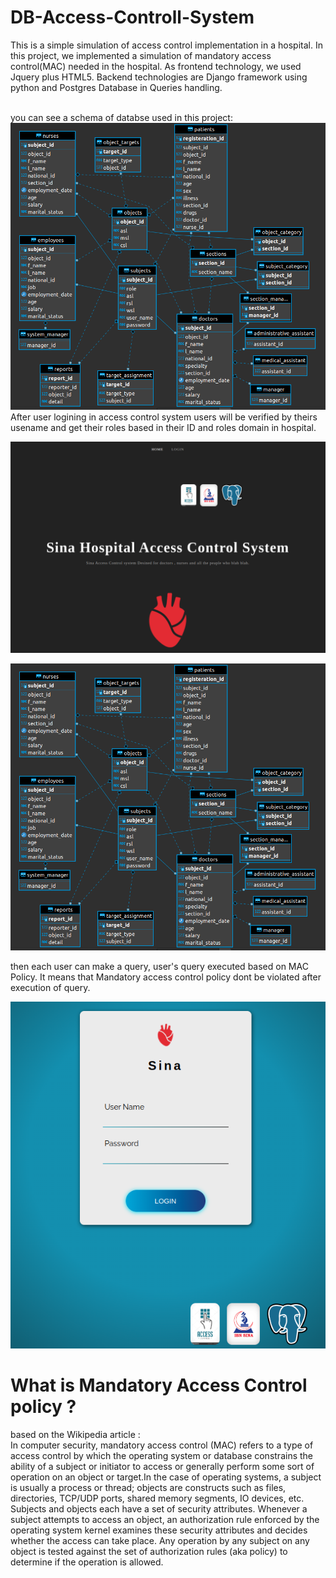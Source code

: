 # DB-Access-Controll-System
This is a simple simulation of access control implementation in a hospital. In this project, we implemented a simulation of mandatory access control(MAC) needed in the hospital. As frontend technology, we used Jquery plus HTML5. Backend technologies are Django framework using python and Postgres Database in Queries handling.
<br/> 
<br/> 

you can see a schema of databse used in this project: 
![alt text](4.png)
<br/> 
After user logining in access control system users will be verified by theirs usename and get their roles based in their ID and roles domain in hospital.

![alt text](1.png)
<br/> 


![alt text](4.png)
<br/> 

then each user can make a query, user's query executed based on MAC Policy. It means that Mandatory access control policy dont be violated after execution of query. 

![alt text](3.png)

# What is Mandatory Access Control policy ? 
based on the Wikipedia article : 
<br/>
In computer security, mandatory access control (MAC) refers to a type of access control by which the operating system or database constrains the ability of a subject or initiator to access or generally perform some sort of operation on an object or target.In the case of operating systems, a subject is usually a process or thread; objects are constructs such as files, directories, TCP/UDP ports, shared memory segments, IO devices, etc. Subjects and objects each have a set of security attributes. Whenever a subject attempts to access an object, an authorization rule enforced by the operating system kernel examines these security attributes and decides whether the access can take place. Any operation by any subject on any object is tested against the set of authorization rules (aka policy) to determine if the operation is allowed.
<br/>
